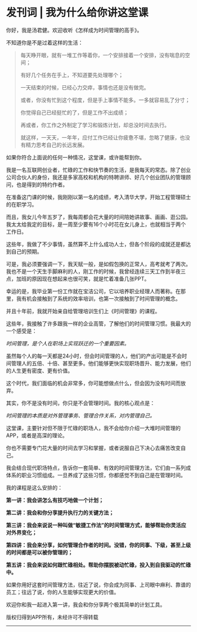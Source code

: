 # 发刊词 | 我为什么给你讲这堂课

你好，我是汤君健。欢迎收听《怎样成为时间管理的高手》。

不知道你是不是过着这样的生活：

> 每天睁开眼，就有一堆工作等着你，一个安排接着一个安排，没有喘息的空间；
> 
> 有好几个任务在手上，不知道要先处理哪个；
> 
> 一天结束的时候，已经心力交瘁，事情也还是没有做完。
> 
> 或者，你没有忙到这个程度，但是手上事情不能多。一多就容易乱了分寸；
> 
> 你觉得自己已经挺忙的了，但是工作不出成绩；
> 
> 再或者，你工作之外制定了学习和锻炼计划，却总没时间去执行。
> 
> 就这样，一天天，一年年，应付工作已经让你疲惫不堪，忽略了健康，也没有精力思考自己的长远发展。

如果你符合上面说的任何一种情况，这堂课，或许能帮到你。

我是一名互联网创业者，忙碌的工作和快节奏的生活，是我每天的常态。除了创业公司合伙人的身份，我还是多家高校和机构的特聘讲师、好几个创业团队的管理顾问，也是得到的特约作者。

在准备这门课的时候，我刚刚以第一名的成绩，考入清华大学，开始工程管理硕士的在职学习。

而且，我女儿今年五岁了，我每周都会花大量的时间陪她讲故事、画画、逛公园。我太太给我定的目标，是一周至少要有16个小时花在女儿身上，也就相当于两个工作日。

这些年，我做了不少事情，虽然算不上什么成功人士，但各个阶段的成就还是都达到自己的预期。

可是，我必须要强调一下，我天赋一般，是如假包换的正常人，高考就考了两次。我也不是一个天生手脚麻利的人，刚工作的时候，我曾经连续三天工作到半夜三点，加班的原因现在想起来也很可笑，就是忙着准备几张PPT。

幸运的是，我毕业第一份工作就在宝洁公司，它以培养职业经理人而著称。在那里，我有机会接触到了系统的效率培训，也第一次接触到了时间管理的概念。

并且十年前，我就开始亲自给管理培训生们上《时间管理》的课程。

这些年，我接触了许多跟我一样的企业高管，了解他们的时间管理习惯。我最大的一个感受是：

 *时间管理，是个人在职场上实现跃迁的一个重要因素。*

虽然每个人的每一天都是24小时，但会时间管理的人，他们的产出可能是不会时间管理人的五倍、十倍、甚至更多。他们能够更快实现职场晋升、能力发展，他们的人生更有密度、更有价值。

这个时代，我们面临的机会非常多，你可能想做点什么，但会因为没有时间而放弃。

其实，你不是没有时间，你只是不会管理时间。我的核心观点是：

 *时间管理的本质是对外管理事务、管理合作关系，对内管理自己。*

这堂课，主要针对但不限于忙碌的职场人，我不会给你介绍一大堆时间管理的APP，或者是高深的理论。

你也不需要专门花大量的时间去学习和掌握，或者说服自己下决心去痛苦改变自己。

我会结合现代职场特点，告诉你一套简单、有效的时间管理方法，它们由一系列成体系的职业习惯组成。一旦养成了这些习惯，你都感觉不到自己是在管理时间。

我的课程是这么安排的：

 **第一讲：我会讲怎么有技巧地做一个计划；**

 **第二讲：我会和你分享提升执行力的关键方法；**

 **第三讲：我会来说说一种叫做“敏捷工作法”的时间管理方式，能够帮助你灵活应对外界变化；**

 **第四讲：我会来分享，如何管理合作者的时间。没错，你的同事、下级，甚至上级的时间都是可以被你管理的；**

 **第五讲：我会来说如何跟忙碌相处。帮助你摆脱被动忙碌，投入到自我驱动的忙碌中。**

如果你用好这套时间管理方法，往近了说，你会成为同事、上司眼中麻利、靠谱的员工；往远了说，你的人生能够实现更大的价值。

欢迎你和我一起进入第一讲，我会和你分享两个极其简单的计划工具。

版权归得到APP所有，未经许可不得转载

---
